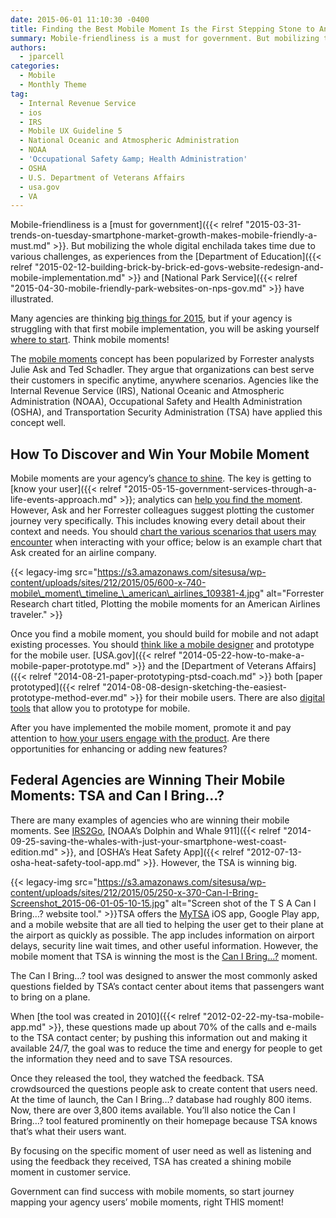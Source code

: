 ```yaml
---
date: 2015-06-01 11:10:30 -0400
title: Finding the Best Mobile Moment Is the First Stepping Stone to Anytime, Anywhere Government
summary: Mobile-friendliness is a must for government. But mobilizing the whole digital enchilada takes time due to various challenges, as experiences from the Department of Education and National Park Service have illustrated. Many agencies are thinking big things for 2015, but if your agency is struggling with that first mobile implementation, you will be asking yourself
authors:
  - jparcell
categories:
  - Mobile
  - Monthly Theme
tag:
  - Internal Revenue Service
  - ios
  - IRS
  - Mobile UX Guideline 5
  - National Oceanic and Atmospheric Administration
  - NOAA
  - 'Occupational Safety &amp; Health Administration'
  - OSHA
  - U.S. Department of Veterans Affairs
  - usa.gov
  - VA
---
```


Mobile-friendliness is a [must for government]({{< relref "2015-03-31-trends-on-tuesday-smartphone-market-growth-makes-mobile-friendly-a-must.md" >}}. But mobilizing the whole digital enchilada takes time due to various challenges, as experiences from the [Department of Education]({{< relref "2015-02-12-building-brick-by-brick-ed-govs-website-redesign-and-mobile-implementation.md" >}} and [National Park Service]({{< relref "2015-04-30-mobile-friendly-park-websites-on-nps-gov.md" >}} have illustrated.

Many agencies are thinking [big things for 2015](https://www.WHATEVER/2015/01/29/how-government-will-accelerate-anytime-anywhere-services-and-information-in-2015/), but if your agency is struggling with that first mobile implementation, you will be asking yourself [where to start](https://www.WHATEVER/2015/01/29/how-government-will-accelerate-anytime-anywhere-services-and-information-in-2015/). Think mobile moments!

The [mobile moments](https://solutions.forrester.com/mobile) concept has been popularized by Forrester analysts Julie Ask and Ted Schadler. They argue that organizations can best serve their customers in specific anytime, anywhere scenarios. Agencies like the Internal Revenue Service (IRS), National Oceanic and Atmospheric Administration (NOAA), Occupational Safety and Health Administration (OSHA), and Transportation Security Administration (TSA) have applied this concept well.

## How To Discover and Win Your Mobile Moment

Mobile moments are your agency’s [chance to shine](https://econsultancy.com/blog/65041-making-the-most-of-mobile-moments-to-transform-the-customer-experience/). The key is getting to [know your user]({{< relref "2015-05-15-government-services-through-a-life-events-approach.md" >}}; analytics can [help you find the moment](https://www.thinkwithgoogle.com/research-studies/creating-moments-that-matter.html). However, Ask and her Forrester colleagues suggest plotting the customer journey very specifically. This includes knowing every detail about their context and needs. You should [chart the various scenarios that users may encounter](https://solutions.forrester.com/mobile/landing-61Q6-3212NK.html) when interacting with your office; below is an example chart that Ask created for an airline company.

{{< legacy-img src="https://s3.amazonaws.com/sitesusa/wp-content/uploads/sites/212/2015/05/600-x-740-mobile\_moment\_timeline_\_american\_airlines_109381-4.jpg" alt="Forrester Research chart titled, Plotting the mobile moments for an American Airlines traveler." >}}

Once you find a mobile moment, you should build for mobile and not adapt existing processes. You should [think like a mobile designer](http://www.smashingmagazine.com/2015/04/10/thinking-like-an-app-designer/) and prototype for the mobile user. [USA.gov]({{< relref "2014-05-22-how-to-make-a-mobile-paper-prototype.md" >}} and the [Department of Veterans Affairs]({{< relref "2014-08-21-paper-prototyping-ptsd-coach.md" >}} both [paper prototyped]({{< relref "2014-08-08-design-sketching-the-easiest-prototype-method-ever.md" >}} for their mobile users. There are also [digital tools](https://popapp.in/en/terms/government-users) that allow you to prototype for mobile.

After you have implemented the mobile moment, promote it and pay attention to [how your users engage with the product](http://searchengineland.com/mobilegeddon-today-3-ways-take-mobile-friendliness-next-level-218628). Are there opportunities for enhancing or adding new features?

## Federal Agencies are Winning Their Mobile Moments: TSA and Can I Bring&#8230;?

There are many examples of agencies who are winning their mobile moments. See [IRS2Go](https://www.WHATEVER/2015/02/19/irs2go-app-provides-multi-symptom-relief-for-tax-anxiety/), [NOAA’s Dolphin and Whale 911]({{< relref "2014-09-25-saving-the-whales-with-just-your-smartphone-west-coast-edition.md" >}}, and [OSHA’s Heat Safety App]({{< relref "2012-07-13-osha-heat-safety-tool-app.md" >}}. However, the TSA is winning big.

{{< legacy-img src="https://s3.amazonaws.com/sitesusa/wp-content/uploads/sites/212/2015/05/250-x-370-Can-I-Bring-Screenshot_2015-06-01-05-10-15.jpg" alt="Screen shot of the T S A Can I Bring...? website tool." >}}TSA offers the [MyTSA](http://www.tsa.gov/traveler-information/my-tsa-mobile-application) iOS app, Google Play app, and a mobile website that are all tied to helping the user get to their plane at the airport as quickly as possible. The app includes information on airport delays, security line wait times, and other useful information. However, the mobile moment that TSA is winning the most is the [Can I Bring&#8230;?](https://apps.tsa.dhs.gov/mytsa/cib_home.aspx) moment.

The Can I Bring…? tool was designed to answer the most commonly asked questions fielded by TSA’s contact center about items that passengers want to bring on a plane.

When [the tool was created in 2010]({{< relref "2012-02-22-my-tsa-mobile-app.md" >}}, these questions made up about 70% of the calls and e-mails to the TSA contact center; by pushing this information out and making it available 24/7, the goal was to reduce the time and energy for people to get the information they need and to save TSA resources.

Once they released the tool, they watched the feedback. TSA crowdsourced the questions people ask to create content that users need. At the time of launch, the Can I Bring…? database had roughly 800 items. Now, there are over 3,800 items available. You’ll also notice the Can I Bring…? tool featured prominently on their homepage because TSA knows that’s what their users want.

By focusing on the specific moment of user need as well as listening and using the feedback they received, TSA has created a shining mobile moment in customer service.

Government can find success with mobile moments, so start journey mapping your agency users’ mobile moments, right THIS moment!